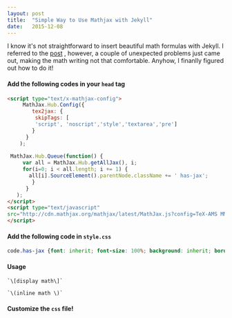 ```yaml
---
layout: post
title:  "Simple Way to Use Mathjax with Jekyll"
date:   2015-12-08
---
```

<span class="dropcap">I</span> know it's not straightforward to insert beautiful math formulas with Jekyll. I referred to the [post](http://stackoverflow.com/questions/10987992/using-mathjax-with-jekyll) , however, 
a couple of unexpected problems just came out, making the math writing not that comfortable. Anyhow, I finanlly figured out how to do it!

#### Add the following codes in your `head` tag

```html
<script type="text/x-mathjax-config">
     MathJax.Hub.Config({
        tex2jax: {
         skipTags: [
         'script', 'noscript','style','textarea','pre']
        }
      }
    );
  
 MathJax.Hub.Queue(function() {
     var all = MathJax.Hub.getAllJax(), i;
     for(i=0; i < all.length; i += 1) {
       all[i].SourceElement().parentNode.className += ' has-jax';
        }     
      }
   );
</script>      
<script type="text/javascript" 
src="http://cdn.mathjax.org/mathjax/latest/MathJax.js?config=TeX-AMS MML_HTMLorMML"> 
</script>
```

#### Add the following code in `style.css`


```css
code.has-jax {font: inherit; font-size: 100%; background: inherit; border: inherit;}
```
#### Usage


```
`\[display math\]`

`\(inline math \)`
```

#### Customize the `css` file!


